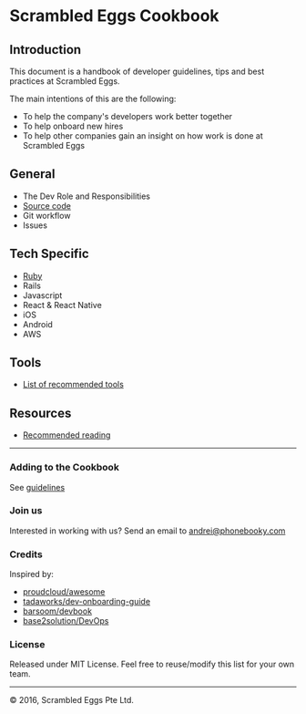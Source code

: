 # Scrambled Eggs Cookbook

## Introduction
This document is a handbook of developer guidelines, tips and best practices at Scrambled Eggs.

The main intentions of this are the following:
- To help the company's developers work better together
- To help onboard new hires
- To help other companies gain an insight on how work is done at Scrambled Eggs

## General
- The Dev Role and Responsibilities
- [Source code](general/source-code-conventions.md)
- Git workflow
- Issues

## Tech Specific
- [Ruby](tech/ruby.md)
- Rails
- Javascript
- React & React Native
- iOS
- Android
- AWS

## Tools
- [List of recommended tools](tools/recommended-list.md)

## Resources
- [Recommended reading](resources/recommended-reading.md)

---
### Adding to the Cookbook
See [guidelines](guideline-guidelines.md)

### Join us
Interested in working with us? Send an email to [andrei@phonebooky.com](mailto:andrei@phonebooky.com)

### Credits
Inspired by:
- [proudcloud/awesome](https://github.com/proudcloud/awesome)
- [tadaworks/dev-onboarding-guide](https://github.com/tadaworks/dev-onboarding-guide)
- [barsoom/devbook](https://github.com/barsoom/devbook)
- [base2solution/DevOps](https://github.com/base2solutions/DevOps)

### License
Released under MIT License. Feel free to reuse/modify this list for your own team.

---
:copyright: 2016, Scrambled Eggs Pte Ltd.
